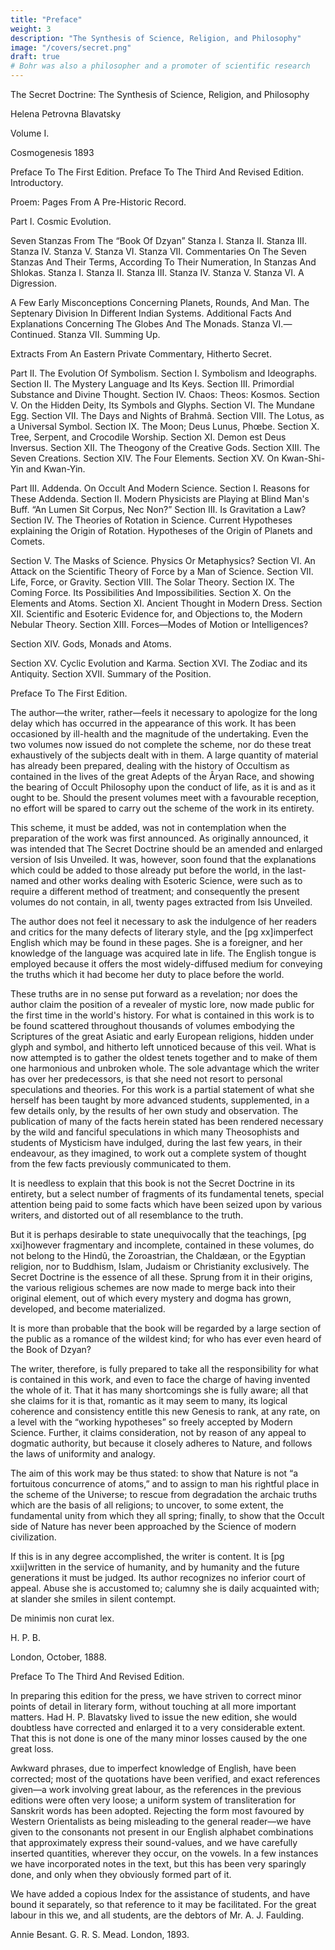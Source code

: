 ```yaml
---
title: "Preface"
weight: 3
description: "The Synthesis of Science, Religion, and Philosophy"
image: "/covers/secret.png"
draft: true
# Bohr was also a philosopher and a promoter of scientific research
---
```


<!-- Release date: June 1, 2017 [eBook #54824] -->

The Secret Doctrine: The Synthesis of Science, Religion, and Philosophy

Helena Petrovna Blavatsky


<!-- SATYÂT NÂSTI PARO DHARMAH. “There is no Religion higher than Truth.” -->

Volume I.

Cosmogenesis 1893


Preface To The First Edition.
Preface To The Third And Revised Edition.
Introductory.

Proem: Pages From A Pre-Historic Record.

Part I. Cosmic Evolution.

Seven Stanzas From The “Book Of Dzyan”
Stanza I.
Stanza II.
Stanza III.
Stanza IV.
Stanza V.
Stanza VI.
Stanza VII.
Commentaries On The Seven Stanzas And Their Terms, According To Their Numeration, In Stanzas And Shlokas.
Stanza I.
Stanza II.
Stanza III.
Stanza IV.
Stanza V.
Stanza VI.
A Digression.

A Few Early Misconceptions Concerning Planets, Rounds, And Man.
The Septenary Division In Different Indian Systems.
Additional Facts And Explanations Concerning The Globes And The Monads.
Stanza VI.—Continued.
Stanza VII.
Summing Up.

Extracts From An Eastern Private Commentary, Hitherto Secret.

Part II. The Evolution Of Symbolism.
Section I. Symbolism and Ideographs.
Section II. The Mystery Language and Its Keys.
Section III. Primordial Substance and Divine Thought.
Section IV. Chaos: Theos: Kosmos.
Section V. On the Hidden Deity, Its Symbols and Glyphs.
Section VI. The Mundane Egg.
Section VII. The Days and Nights of Brahmâ.
Section VIII. The Lotus, as a Universal Symbol.
Section IX. The Moon; Deus Lunus, Phœbe.
Section X. Tree, Serpent, and Crocodile Worship.
Section XI. Demon est Deus Inversus.
Section XII. The Theogony of the Creative Gods.
Section XIII. The Seven Creations.
Section XIV. The Four Elements.
Section XV. On Kwan-Shi-Yin and Kwan-Yin.

Part III. Addenda. On Occult And Modern Science.
Section I. Reasons for These Addenda.
Section II. Modern Physicists are Playing at Blind Man's Buff.
“An Lumen Sit Corpus, Nec Non?”
Section III. Is Gravitation a Law?
Section IV. The Theories of Rotation in Science.
Current Hypotheses explaining the Origin of Rotation.
Hypotheses of the Origin of Planets and Comets.


Section V. The Masks of Science. Physics Or Metaphysics?
Section VI. An Attack on the Scientific Theory of Force by a Man of Science.
Section VII. Life, Force, or Gravity.
Section VIII. The Solar Theory.
Section IX. The Coming Force. Its Possibilities And Impossibilities.
Section X. On the Elements and Atoms.
Section XI. Ancient Thought in Modern Dress.
Section XII. Scientific and Esoteric Evidence for, and Objections to, the Modern Nebular Theory.
Section XIII. Forces—Modes of Motion or Intelligences?

Section XIV. Gods, Monads and Atoms.

Section XV. Cyclic Evolution and Karma.
Section XVI. The Zodiac and its Antiquity.
Section XVII. Summary of the Position.


Preface To The First Edition.

The author—the writer, rather—feels it necessary to apologize for the long delay which has occurred in the appearance of this work. It has been occasioned by ill-health and the magnitude of the undertaking. Even the two volumes now issued do not complete the scheme, nor do these treat exhaustively of the subjects dealt with in them. A large quantity of material has already been prepared, dealing with the history of Occultism as contained in the lives of the great Adepts of the Âryan Race, and showing the bearing of Occult Philosophy upon the conduct of life, as it is and as it ought to be. Should the present volumes meet with a favourable reception, no effort will be spared to carry out the scheme of the work in its entirety.

This scheme, it must be added, was not in contemplation when the preparation of the work was first announced. As originally announced, it was intended that The Secret Doctrine should be an amended and enlarged version of Isis Unveiled. It was, however, soon found that the explanations which could be added to those already put before the world, in the last-named and other works dealing with Esoteric Science, were such as to require a different method of treatment; and consequently the present volumes do not contain, in all, twenty pages extracted from Isis Unveiled.

The author does not feel it necessary to ask the indulgence of her readers and critics for the many defects of literary style, and the [pg xx]imperfect English which may be found in these pages. She is a foreigner, and her knowledge of the language was acquired late in life. The English tongue is employed because it offers the most widely-diffused medium for conveying the truths which it had become her duty to place before the world.

These truths are in no sense put forward as a revelation; nor does the author claim the position of a revealer of mystic lore, now made public for the first time in the world's history. For what is contained in this work is to be found scattered throughout thousands of volumes embodying the Scriptures of the great Asiatic and early European religions, hidden under glyph and symbol, and hitherto left unnoticed because of this veil. What is now attempted is to gather the oldest tenets together and to make of them one harmonious and unbroken whole. The sole advantage which the writer has over her predecessors, is that she need not resort to personal speculations and theories. For this work is a partial statement of what she herself has been taught by more advanced students, supplemented, in a few details only, by the results of her own study and observation. The publication of many of the facts herein stated has been rendered necessary by the wild and fanciful speculations in which many Theosophists and students of Mysticism have indulged, during the last few years, in their endeavour, as they imagined, to work out a complete system of thought from the few facts previously communicated to them.

It is needless to explain that this book is not the Secret Doctrine in its entirety, but a select number of fragments of its fundamental tenets, special attention being paid to some facts which have been seized upon by various writers, and distorted out of all resemblance to the truth.

But it is perhaps desirable to state unequivocally that the teachings, [pg xxi]however fragmentary and incomplete, contained in these volumes, do not belong to the Hindû, the Zoroastrian, the Chaldæan, or the Egyptian religion, nor to Buddhism, Islam, Judaism or Christianity exclusively. The Secret Doctrine is the essence of all these. Sprung from it in their origins, the various religious schemes are now made to merge back into their original element, out of which every mystery and dogma has grown, developed, and become materialized.

It is more than probable that the book will be regarded by a large section of the public as a romance of the wildest kind; for who has ever even heard of the Book of Dzyan?

The writer, therefore, is fully prepared to take all the responsibility for what is contained in this work, and even to face the charge of having invented the whole of it. That it has many shortcomings she is fully aware; all that she claims for it is that, romantic as it may seem to many, its logical coherence and consistency entitle this new Genesis to rank, at any rate, on a level with the “working hypotheses” so freely accepted by Modern Science. Further, it claims consideration, not by reason of any appeal to dogmatic authority, but because it closely adheres to Nature, and follows the laws of uniformity and analogy.

The aim of this work may be thus stated: to show that Nature is not “a fortuitous concurrence of atoms,” and to assign to man his rightful place in the scheme of the Universe; to rescue from degradation the archaic truths which are the basis of all religions; to uncover, to some extent, the fundamental unity from which they all spring; finally, to show that the Occult side of Nature has never been approached by the Science of modern civilization.

If this is in any degree accomplished, the writer is content. It is [pg xxii]written in the service of humanity, and by humanity and the future generations it must be judged. Its author recognizes no inferior court of appeal. Abuse she is accustomed to; calumny she is daily acquainted with; at slander she smiles in silent contempt.

De minimis non curat lex.

H. P. B.

London, October, 1888.


Preface To The Third And Revised Edition.

In preparing this edition for the press, we have striven to correct minor points of detail in literary form, without touching at all more important matters. Had H. P. Blavatsky lived to issue the new edition, she would doubtless have corrected and enlarged it to a very considerable extent. That this is not done is one of the many minor losses caused by the one great loss.

Awkward phrases, due to imperfect knowledge of English, have been corrected; most of the quotations have been verified, and exact references given—a work involving great labour, as the references in the previous editions were often very loose; a uniform system of transliteration for Sanskrit words has been adopted. Rejecting the form most favoured by Western Orientalists as being misleading to the general reader—we have given to the consonants not present in our English alphabet combinations that approximately express their sound-values, and we have carefully inserted quantities, wherever they occur, on the vowels. In a few instances we have incorporated notes in the text, but this has been very sparingly done, and only when they obviously formed part of it.

We have added a copious Index for the assistance of students, and have bound it separately, so that reference to it may be facilitated. For the great labour in this we, and all students, are the debtors of Mr. A. J. Faulding.

Annie Besant.
G. R. S. Mead.
London, 1893.


